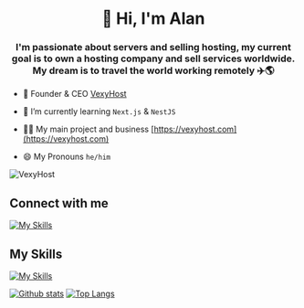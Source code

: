 <h1 align="center">👋 Hi, I'm Alan</h1>
<h3 align="center">I'm passionate about servers and selling hosting, my current goal is to own a hosting company and sell services worldwide. My dream is to travel the world working remotely ✈️🌎</h3>

- 💙 Founder & CEO [VexyHost](https://vexyhost.com/)

- 🌱 I’m currently learning `Next.js` & `NestJS`

- 👨‍💻 My main project and business [https://vexyhost.com](https://vexyhost.com)

- 😄 My Pronouns `he/him`

![VexyHost](https://cdn.vexyhost.com/banner.gif)

## Connect with me

[![My Skills](https://skillicons.dev/icons?i=linkedin)](https://linkedin.com/in/alanescarcha)

## My Skills

[![My Skills](https://skillicons.dev/icons?i=js,html,css,ts,express,react,astro,alpinejs,arduino,ps,ae,pr,au,ai,figma,firebase,aws,bash,bootstrap,jquery,cloudflare,discord,bots,docker,git,github,grafana,prometheus,linux,mongodb,mysql,nginx,nodejs,php,postgres,postman,py,raspberrypi,stackoverflow,tailwind,vercel,vscode,webpack,wordpress)](#)

<a href="#">![Github stats](https://github-readme-stats.vercel.app/api?username=alanescarcha&theme=blueberry&count_private=true&hide_border=true&line_height=20)</a>
<a href="#">![Top Langs](https://github-readme-stats.vercel.app/api/top-langs/?username=alanescarcha&layout=compact&theme=blueberry&count_private=true&hide_border=true)</a>

